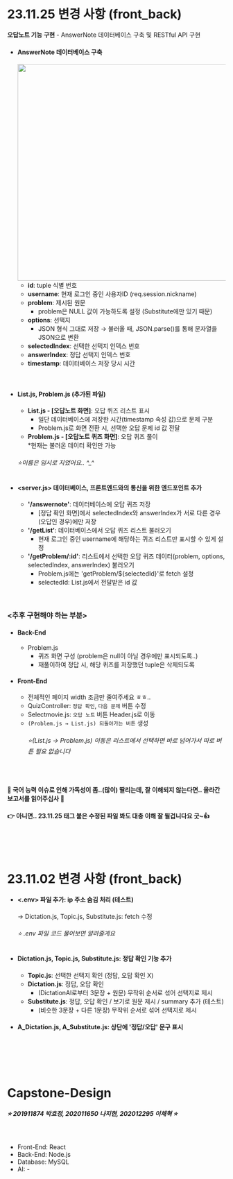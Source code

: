 # 23.11.25 변경 사항 (front_back)
**오답노트 기능 구현** - AnswerNote 데이터베이스 구축 및 RESTful API 구현
- #### AnswerNote 데이터베이스 구축
  <img src="https://github.com/na011109/Capstone-Design/assets/114457973/8b75d015-7af6-4129-b0c4-52d7d752659b.png" width="500" />
  
  - **id**: tuple 식별 번호
  - **username**: 현재 로그인 중인 사용자ID (req.session.nickname)
  - **problem**: 제시된 원문
    - problem은 NULL 값이 가능하도록 설정 (Substitute에만 있기 때문)
  - **options**: 선택지
    - JSON 형식 그대로 저장 → 불러올 때, JSON.parse()를 통해 문자열을 JSON으로 변환
  - **selectedIndex**: 선택한 선택지 인덱스 번호
  - **answerIndex**: 정답 선택지 인덱스 번호
  - **timestamp**: 데이터베이스 저장 당시 시간

<br>

- #### List.js, Problem.js (추가된 파일)
  - **List.js - [오답노트 화면]**: 오답 퀴즈 리스트 표시
    - 일단 데이터베이스에 저장한 시간(timestamp 속성 값)으로 문제 구분
    - Problem.js로 화면 전환 시, 선택한 오답 문제 id 값 전달
  - **Problem.js - [오답노트 퀴즈 화면]**: 오답 퀴즈 풀이
    <br> *현재는 불러온 데이터 확인만 가능
  ###### ⭐이름은 임시로 지었어요.. ^_^
- #### <server.js> 데이터베이스, 프론트엔드와의 통신을 위한 엔드포인트 추가
  - **'/answernote'**: 데이터베이스에 오답 퀴즈 저장
    - [정답 확인 화면]에서 selectedIndex와 answerIndex가 서로 다른 경우(오답인 경우)에만 저장 
  - **'/getList'**: 데이터베이스에서 오답 퀴즈 리스트 불러오기
    - 현재 로그인 중인 username에 해당하는 퀴즈 리스트만 표시할 수 있게 설정
  - **'/getProblem/:id'**: 리스트에서 선택한 오답 퀴즈 데이터(problem, options, selectedIndex, answerIndex) 불러오기
    - Problem.js에는 'getProblem/${selectedId}'로 fetch 설정
    - selectedId: List.js에서 전달받은 id 값

<br>

### <추후 구현해야 하는 부분>
- #### Back-End
  - Problem.js
    - 퀴즈 화면 구성 (problem은 null이 아닐 경우에만 표시되도록..)
    - 재풀이하여 정답 시, 해당 퀴즈를 저장했던 tuple은 삭제되도록
- #### Front-End
  - 전체적인 페이지 width 조금만 줄여주세요 ㅎㅎ..
  - QuizController: `정답 확인`, `다음 문제` 버튼 수정
  - Selectmovie.js: `오답 노트` 버튼 Header.js로 이동
  - `(Problem.js → List.js) 되돌아가는 버튼` 생성
    ###### ⭐(List.js → Problem.js) 이동은 리스트에서 선택하면 바로 넘어가서 따로 버튼 필요 없습니다

<br>

#### 🙏 국어 능력 이슈로 인해 가독성이 좀..(많이) 딸리는데, 잘 이해되지 않는다면.. 올라간 보고서를 읽어주십사 🙏
#### 👉 아니면.. 23.11.25 태그 붙은 수정된 파일 봐도 대충 이해 잘 될겁니다요 굿~👍

<br>
<br>
<br>

# 23.11.02 변경 사항 (front_back)
  
- #### <.env> 파일 추가: ip 주소 숨김 처리 (테스트)
   &rightarrow; Dictation.js, Topic.js, Substitute.js: fetch 수정
  <br>
  
  ###### ⭐ .env 파일 코드 물어보면 알려줄게요 

- #### Dictation.js, Topic.js, Substitute.js: 정답 확인 기능 추가
  - **Topic.js**: 선택한 선택지 확인 (정답, 오답 확인 X)
  - **Dictation.js**: 정답, 오답 확인
    - (DictationAI로부터 3문장 + 원문) 무작위 순서로 섞어 선택지로 제시
  - **Substitute.js**: 정답, 오답 확인 / 보기로 원문 제시 / summary 추가 (테스트)
    - (비슷한 3문장 + 다른 1문장) 무작위 순서로 섞어 선택지로 제시
 
- #### A_Dictation.js, A_Substitute.js: 상단에 '정답/오답' 문구 표시

<br>


<br>
<br>
<br>

# Capstone-Design

##### ⭐ 201911874 박효정, 202011650 나지현, 202012295 이채혁 ⭐

<br>

- Front-End: React
- Back-End: Node.js
- Database: MySQL
- AI: -


<br>


